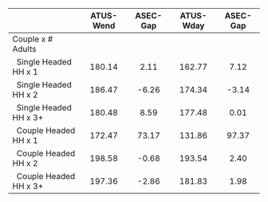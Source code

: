 
|                      |    ATUS-Wend |     ASEC-Gap |    ATUS-Wday |     ASEC-Gap |
| -------------------- | :----------: | :----------: | :----------: | :----------: |
| Couple x # Adults    |              |              |              |              |
| &nbsp;&nbsp;Single Headed HH x 1 |       180.14 |         2.11 |       162.77 |         7.12 |
| &nbsp;&nbsp;Single Headed HH x 2 |       186.47 |        -6.26 |       174.34 |        -3.14 |
| &nbsp;&nbsp;Single Headed HH x 3+ |       180.48 |         8.59 |       177.48 |         0.01 |
| &nbsp;&nbsp;Couple Headed HH x 1 |       172.47 |        73.17 |       131.86 |        97.37 |
| &nbsp;&nbsp;Couple Headed HH x 2 |       198.58 |        -0.68 |       193.54 |         2.40 |
| &nbsp;&nbsp;Couple Headed HH x 3+ |       197.36 |        -2.86 |       181.83 |         1.98 |

